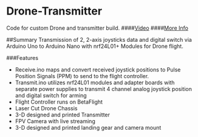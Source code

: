 # Drone-Transmitter
Code for custom Drone and transmitter build.
####[Video](https://www.youtube.com/watch?v=jWmNdqT4Q9A&t=22s)
####[More Info](https://devpost.com/software/drone-transmitter)


##Summary
Transmission of 2, 2-axis joysticks data and digital switch via Arduino Uno to Arduino Nano with nrf24L01+ Modules for Drone flight.

###Features
* Receive.ino maps and convert received joystick positions to Pulse Position Signals (PPM) to send to the flight controller.
* Transmit.ino utilizes nrf24L01 modules and adapter boards with separate power supplies to transmit 4 channel analog joystick position and digital switch for arming
* Flight Controller runs on BetaFlight 
* Laser Cut Drone Chassis
* 3-D designed and printed Transmitter
* FPV Camera with live streaming
* 3-D designed and printed landing gear and camera mount

